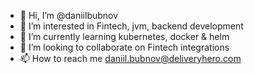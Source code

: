 - 👋 Hi, I’m @daniilbubnov
- 👀 I’m interested in Fintech, jvm, backend development
- 🌱 I’m currently learning kubernetes, docker & helm
- 💞️ I’m looking to collaborate on Fintech integrations
- 📫 How to reach me daniil.bubnov@deliveryhero.com

<!---
daniilbubnov/daniilbubnov is a ✨ special ✨ repository because its `README.md` (this file) appears on your GitHub profile.
You can click the Preview link to take a look at your changes.
--->
